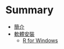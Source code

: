 # Summary

* [簡介](README.md)
* [軟體安裝](ruan-ti-an-zhuang.md)
  * [R for Windows](ruan-ti-an-zhuang/r-for-windows.md)

